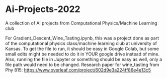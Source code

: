 # Ai-Projects-2022
A collection of Ai projects from Computational Physics/Machine Learning club

For Gradient_Descent_Wine_Tasting.ipynb, this was a project done as part of the computational physics class/machine learning club at university of Kansas.
To get the file to run, it should be easy in Google Colab, but some small edits might be needed to do it in YOUR google drive instead of mine.
Also, running the file in Jupyter or something should be easy as well, only a file path would need to be changed.
Research paper for wine_tasting from Phy 815: https://www.overleaf.com/project/602d9e3a224ff86e4e13c5
